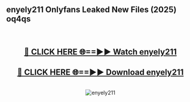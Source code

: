 <h2>enyely211 Onlyfans Leaked New Files (2025) oq4qs</h2>
<br>
<div align="center">
<h2><a href="https://mediafiles.top/enyely211&ref=git" rel="nofollow">🔴 CLICK HERE 🌐==►► Watch enyely211</a></h2>
<h2><a href="https://mediafiles.top/enyely211&ref=git" rel="nofollow">🔴 CLICK HERE 🌐==►► Download enyely211</a></h2>
<br>
<a href="https://mediafiles.top/enyely211&ref=git" rel="nofollow" data-target="animated-image.originalLink"><img src="https://i.ibb.co.com/xMMVF88/686577567.gif" alt="enyely211" style="max-width: 100%; display: inline-block;" data-target="animated-image.originalImage"></a>
</div>
<br>
<br>
